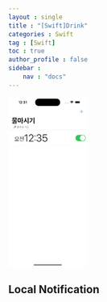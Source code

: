 ```yaml
---
layout : single
title : "[Swift]Drink"
categories : Swift
tag : [Swift]
toc : true
author_profile : false
sidebar :
    nav : "docs"
---
```


<img src="https://raw.githubusercontent.com/bagoonichanger/bagoonichanger.github.io/upload_Image/images/202301281232904.png" alt="Simulator Screen Shot - iPhone 14 Pro - 2023-01-28 at 12.31.13" style="zoom:33%;" />

## Local Notification

